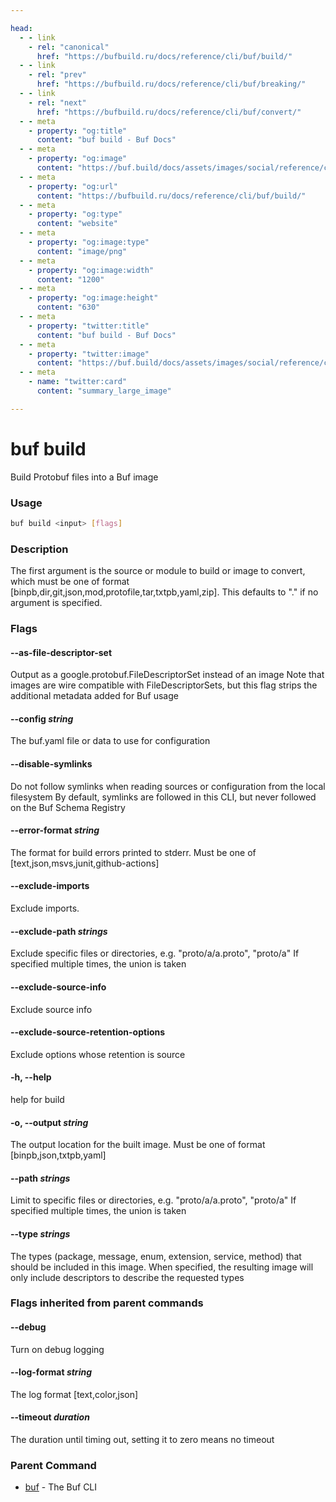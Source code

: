 ```yaml
---

head:
  - - link
    - rel: "canonical"
      href: "https://bufbuild.ru/docs/reference/cli/buf/build/"
  - - link
    - rel: "prev"
      href: "https://bufbuild.ru/docs/reference/cli/buf/breaking/"
  - - link
    - rel: "next"
      href: "https://bufbuild.ru/docs/reference/cli/buf/convert/"
  - - meta
    - property: "og:title"
      content: "buf build - Buf Docs"
  - - meta
    - property: "og:image"
      content: "https://buf.build/docs/assets/images/social/reference/cli/buf/build.png"
  - - meta
    - property: "og:url"
      content: "https://bufbuild.ru/docs/reference/cli/buf/build/"
  - - meta
    - property: "og:type"
      content: "website"
  - - meta
    - property: "og:image:type"
      content: "image/png"
  - - meta
    - property: "og:image:width"
      content: "1200"
  - - meta
    - property: "og:image:height"
      content: "630"
  - - meta
    - property: "twitter:title"
      content: "buf build - Buf Docs"
  - - meta
    - property: "twitter:image"
      content: "https://buf.build/docs/assets/images/social/reference/cli/buf/build.png"
  - - meta
    - name: "twitter:card"
      content: "summary_large_image"

---
```


# buf build

Build Protobuf files into a Buf image

### Usage

```sh
buf build <input> [flags]
```

### Description

The first argument is the source or module to build or image to convert, which must be one of format \[binpb,dir,git,json,mod,protofile,tar,txtpb,yaml,zip\]. This defaults to "." if no argument is specified.

### Flags

#### \--as-file-descriptor-set

Output as a google.protobuf.FileDescriptorSet instead of an image Note that images are wire compatible with FileDescriptorSets, but this flag strips the additional metadata added for Buf usage

#### \--config _string_

The buf.yaml file or data to use for configuration

#### \--disable-symlinks

Do not follow symlinks when reading sources or configuration from the local filesystem By default, symlinks are followed in this CLI, but never followed on the Buf Schema Registry

#### \--error-format _string_

The format for build errors printed to stderr. Must be one of \[text,json,msvs,junit,github-actions\]

#### \--exclude-imports

Exclude imports.

#### \--exclude-path _strings_

Exclude specific files or directories, e.g. "proto/a/a.proto", "proto/a" If specified multiple times, the union is taken

#### \--exclude-source-info

Exclude source info

#### \--exclude-source-retention-options

Exclude options whose retention is source

#### \-h, --help

help for build

#### \-o, --output _string_

The output location for the built image. Must be one of format \[binpb,json,txtpb,yaml\]

#### \--path _strings_

Limit to specific files or directories, e.g. "proto/a/a.proto", "proto/a" If specified multiple times, the union is taken

#### \--type _strings_

The types (package, message, enum, extension, service, method) that should be included in this image. When specified, the resulting image will only include descriptors to describe the requested types

### Flags inherited from parent commands

#### \--debug

Turn on debug logging

#### \--log-format _string_

The log format \[text,color,json\]

#### \--timeout _duration_

The duration until timing out, setting it to zero means no timeout

### Parent Command

- [buf](../) - The Buf CLI
